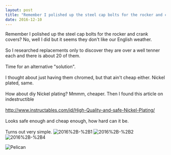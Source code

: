 ```yaml
---
layout: post
title: "Remember I polished up the steel cap bolts for the rocker and crank covers? No, well I did but it seems..."
date: 2016-12-10 
---
```

Remember I polished up the steel cap bolts for the rocker and crank covers? No, well I did but it seems they don&#39;t like our English weather.<br /><br />So I researched replacements only to discover they are over a well tenner each and there is about 20 of them.<br /><br />Time for an alternative &quot;solution&quot;.<br /><br />I thought about just having them chromed, but that ain&#39;t cheap either. Nickel plated, same.<br /><br />How about diy Nickel plating? Mmmm, cheaper. Then I found this article on indestructible <br /><br /><a href="http://www.instructables.com/id/High-Quality-and-safe-Nickel-Plating/" class="ot-anchor">http://www.instructables.com/id/High-Quality-and-safe-Nickel-Plating/</a><br /><br />Looks safe enough and cheap enough, how hard can it be. <br /><br />Turns out very simple.﻿
![2016%2B-%2B1](/Photos/10-12-2016/2016%2B-%2B1)
![2016%2B-%2B2](/k100-project/Photos/10-12-2016/2016%2B-%2B2)
![2016%2B-%2B4](/k100-project/Photos/10-12-2016/2016%2B-%2B4)


![Pelican]({filename}/images/pelican.jpg)
